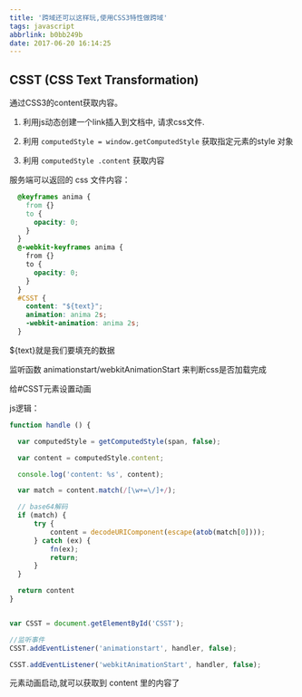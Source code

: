```yaml
---
title: '跨域还可以这样玩,使用CSS3特性做跨域'
tags: javascript
abbrlink: b0bb249b
date: 2017-06-20 16:14:25
---
```

## CSST (CSS Text Transformation)


通过CSS3的content获取内容。

1. 利用js动态创建一个link插入到文档中, 请求css文件.

2. 利用 `computedStyle = window.getComputedStyle` 获取指定元素的style 对象

3. 利用 `computedStyle .content` 获取内容



服务端可以返回的 css 文件内容：

```css
  @keyframes anima {
    from {}
    to {
      opacity: 0;
    }
  }
  @-webkit-keyframes anima {
    from {}
    to {
      opacity: 0;
    }
  }
  #CSST {
    content: "${text}";
    animation: anima 2s;
    -webkit-animation: anima 2s;
  }
  ```
${text}就是我们要填充的数据

监听函数 animationstart/webkitAnimationStart 来判断css是否加载完成

给#CSST元素设置动画

js逻辑：

```javascript
function handle () {

  var computedStyle = getComputedStyle(span, false);

  var content = computedStyle.content;

  console.log('content: %s', content);

  var match = content.match(/[\w+=\/]+/);

  // base64解码
  if (match) {
      try {
          content = decodeURIComponent(escape(atob(match[0])));
      } catch (ex) {
          fn(ex);
          return;
      }
  }

  return content
}


var CSST = document.getElementById('CSST');

//监听事件
CSST.addEventListener('animationstart', handler, false);

CSST.addEventListener('webkitAnimationStart', handler, false);
```
元素动画启动,就可以获取到 content 里的内容了

